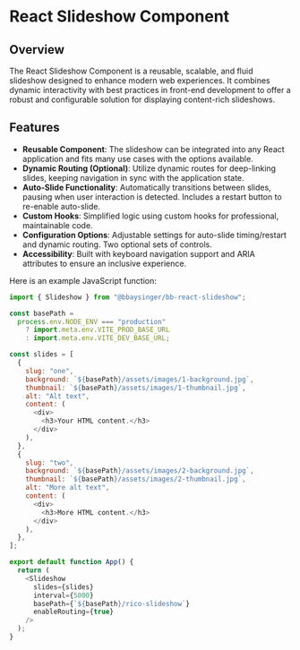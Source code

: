 # React Slideshow Component

## Overview

The React Slideshow Component is a reusable, scalable, and fluid slideshow designed to enhance modern web experiences. It combines dynamic interactivity with best practices in front-end development to offer a robust and configurable solution for displaying content-rich slideshows.

## Features

- **Reusable Component**: The slideshow can be integrated into any React application and fits many use cases with the options available.
- **Dynamic Routing (Optional)**: Utilize dynamic routes for deep-linking slides, keeping navigation in sync with the application state.
- **Auto-Slide Functionality**: Automatically transitions between slides, pausing when user interaction is detected. Includes a restart button to re-enable auto-slide.
- **Custom Hooks**: Simplified logic using custom hooks for professional, maintainable code.
- **Configuration Options**: Adjustable settings for auto-slide timing/restart and dynamic routing. Two optional sets of controls.
- **Accessibility**: Built with keyboard navigation support and ARIA attributes to ensure an inclusive experience.

Here is an example JavaScript function:

```javascript
import { Slideshow } from "@bbaysinger/bb-react-slideshow";

const basePath =
  process.env.NODE_ENV === "production"
    ? import.meta.env.VITE_PROD_BASE_URL
    : import.meta.env.VITE_DEV_BASE_URL;

const slides = [
  {
    slug: "one",
    background: `${basePath}/assets/images/1-background.jpg`,
    thumbnail: `${basePath}/assets/images/1-thumbnail.jpg`,
    alt: "Alt text",
    content: (
      <div>
        <h3>Your HTML content.</h3>
      </div>
    ),
  },
  {
    slug: "two",
    background: `${basePath}/assets/images/2-background.jpg`,
    thumbnail: `${basePath}/assets/images/2-thumbnail.jpg`,
    alt: "More alt text",
    content: (
      <div>
        <h3>More HTML content.</h3>
      </div>
    ),
  },
];

export default function App() {
  return (
    <Slideshow
      slides={slides}
      interval={5000}
      basePath={`${basePath}/rico-slideshow`}
      enableRouting={true}
    />
  );
}
```
